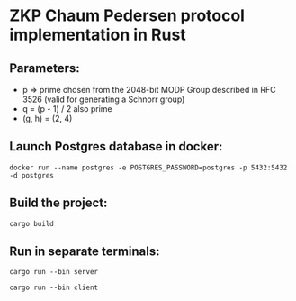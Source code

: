 # ZKP Chaum Pedersen protocol implementation in Rust

## Parameters:

- p => prime chosen from the 2048-bit MODP Group described in RFC 3526 (valid for generating a Schnorr group)
- q = (p - 1) / 2 also prime
- (g, h) = (2, 4)

## Launch Postgres database in docker:

```docker run --name postgres -e POSTGRES_PASSWORD=postgres -p 5432:5432 -d postgres```

## Build the project: 

```cargo build```

## Run in separate terminals:

```cargo run --bin server```

```cargo run --bin client```
